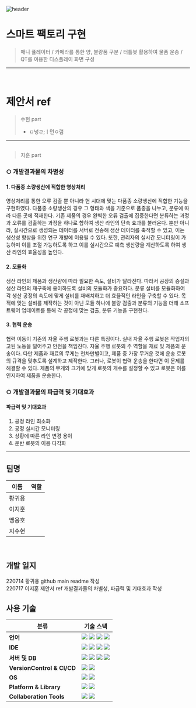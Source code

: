 ![header](https://capsule-render.vercel.app/api?type=waving&color=auto&height=350&section=header&text=Smart%20Factory&fontSize=70&animation=fadeIn&fontAlignY=38&desc=22%20IoT%20SW%20전문가%20개발%204팀&descAlignY=51&descAlign=62)
<!--# Smart-Factory

### 22 IoT SW 전문가 개발 4팀 공모전
<br>
!-->
# 스마트 팩토리 구현

> 매니 퓰레이터 / 카메라를 통한 양, 불량품 구분 / 터틀봇 활용하여 물품 운송 / QT를 이용한 디스플레이 화면 구성

--------------------------------------------------------------------------

<br>

# 제안서 ref

> 수현 part
> * ㅁ넝ㄹ;ㅣ먼ㅇ럼

   
***
##
> 지훈 part   
### ○ 개발결과물의 차별성
#### 1. 다품종 소량생산에 적합한 영상처리
 영상처리를 통한 오류 검출 뿐 아니라 현 시대에 맞는 다품종 소량생산에 적합한 기능을 구현하였다. 다품종 소량생산의 경우 그 형태와 색을 기준으로 품종을 나누고, 분류에 따라 다른 곳에 적재한다. 기존 제품의 경우 완벽한 오류 검출에 집중한다면 분류하는 과정과 오류를 검출하는 과정을 하나로 합하여 생산 라인의 단축 효과를 불러온다. 뿐만 아니라, 실시간으로 생성되는 데이터를 서버로 전송해 생산 데이터를 축적할 수 있고, 이는 생산성 향상을 위한 연구 개발에 이용될 수 있다. 또한, 관리자의 실시간 모니터링이 가능하며 이를 조절 가능하도록 하고 이를 실시간으로 예측 생산량을 계산하도록 하여 생산 라인의 효율성을 높인다.
		
#### 2. 모듈화
 생산 라인의 제품과 생산량에 따라 필요한 속도, 설비가 달라진다. 따라서 공장의 증설과 생산 라인의 재구축에 용이하도록 설비의 모듈화가 중요하다. 분류 설비를 모듈화하여 각 생산 공정의 속도에 맞게 설비를 재배치하고 더 효율적인 라인을 구축할 수 있다. 목적에 맞는 설비를 제작하는 것이 아닌 모듈 하나에 불량 검출과 분류의 기능을 더해 소프트웨어 업데이트를 통해 각 공정에 맞는 검출, 분류 기능을 구현한다.

#### 3. 협력 운송
 협력 이동이 기존의 자율 주행 로봇과는 다른 특징이다. 실내 자율 주행 로봇은 작업자의 고된 노동을 덜어주고 안전을 책임진다. 자율 주행 로봇의 주 역할을 재료 및 제품의 운송이다. 다만 제품과 재료의 무게는 천차만별이고, 제품 중 가장 무거운 것에 운송 로봇의 규격을 맞추도록 설계하고 제작한다. 그러나, 로봇이 협력 운송을 한다면 이 문제를 해결할 수 있다. 제품의 무게와 크기에 맞게 로봇의 개수를 설정할 수 있고 로봇은 이를 인지하여 제품을 운송한다. 

### ○ 개발결과물의 파급력 및 기대효과
#### 파급력 및 기대효과
 1) 공정 라인 최소화
 2) 공정 실시간 모니터링
 3) 상황에 따른 라인 변경 용이
 4) 운반 로봇의 이용 다각화
***
## 팀명

| 이름 | 역할 |
| ------ | ------------------------------------------------ |
| 황귀용 |  |
| 이지훈 |  |
| 맹용호 |  |
| 지수현 |  |

<br>

## 개발 일지

220714 황귀용 github main readme 작성  
220717 이지훈 제안서 ref 개발결과물의 차별성, 파급력 및 기대효과 작성
<br>

## 사용 기술 

| <center>분류</center> | <center>기술 스택</center> |
| :-------------------- | :-------------------------------------------------------------------------------------------------------------------------------------------------------------------------------------------------------------------------------------------------------------------------------------------------------------------------------------------------------------------------------------------------------------------------------------------- |
| __언어__ |<img src="https://img.shields.io/badge/C-A8B9CC?style=flat-square&logo=C&logoColor=white"/> <img src="https://img.shields.io/badge/C++-00599C?style=flat-square&logo=C%2B%2B&logoColor=white"/> <img src="https://img.shields.io/badge/Python-3776AB?style=flat-square&logo=Python&logoColor=white"/> <img src="https://img.shields.io/badge/Java-007396?style=flat-square&logo=Java&logoColor=white"/> |
| __IDE__ | <img src="https://img.shields.io/badge/Arduino-00979D?style=flat-square&logo=Arduino&logoColor=white"/> <img src="https://img.shields.io/badge/STM32-03234B?style=flat-square&logo=STMicroelectronics&logoColor=white"/> <img src="https://img.shields.io/badge/Raspberry Pi-A22846?style=flat-square&logo=Raspberry Pi&logoColor=white"/> <img src="https://img.shields.io/badge/Jetson Nano-76B900?style=flat-square&logo=NVIDIA&logoColor=white"/> |
| __서버 및 DB__|<img src="https://img.shields.io/badge/MSSQL-CC2927?style=flat-square&logo=Microsoft SQL Server&logoColor=white"/>  <img src="https://img.shields.io/badge/Apache-D22128?style=flat-square&logo=Apache&logoColor=white"/> <img src="https://img.shields.io/badge/PHP-777BB4?style=flat-square&logo=PHP&logoColor=white"/> <img src="https://img.shields.io/badge/MySQL-4479A1?style=flat-square&logo=MySQL&logoColor=white"/>|
| __VersionControl & CI/CD__| <img src="https://img.shields.io/badge/Git-F05032?style=flat-square&logo=Git&logoColor=white"/> <img src="https://img.shields.io/badge/GitHub-181717?style=flat-square&logo=GitHub&logoColor=white"/>|
| __OS__|<img src="https://img.shields.io/badge/Windows10-0078D6?style=flat-square&logo=Windows&logoColor=white"/> <img src="https://img.shields.io/badge/Ubuntu20.04-E95420?style=flat-square&logo=Ubuntu&logoColor=white"/>|
| __Platform & Library__|<img src="https://img.shields.io/badge/ROS-22314E?style=flat-square&logo=ROS&logoColor=white"/> <img src="https://img.shields.io/badge/OpenCV-5C3EE8?style=flat-square&logo=OpenCV&logoColor=white"/>|
| __Collaboration Tools__|<img src="https://img.shields.io/badge/Google Docs-4285F4?style=flat-square&logo=Google&logoColor=white"/>  <img src="https://img.shields.io/badge/Notion-000000?style=flat-square&logo=Notion&logoColor=white"/>|

